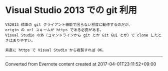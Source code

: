 # Visual Studio 2013 での git 利用
```
VS2013 標準の git クライアント機能で困らない程度に動作するのだが、
origin の url スキームが https である必要がある。
Visual Studio の外（コマンドラインから git とか Git GUI とか）で clone したときはまりやすい。

素直に https で Visual Studio から複製すれば OK。
```

------------------------------------------------------------------------

Converted from Evernote content created at 2017-04-01T23:11:52+09:00